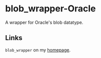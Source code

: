 # blob_wrapper-Oracle

A wrapper for Oracle's blob datatype.

## Links

`blob_wrapper` on my [homepage](http://renenyffenegger.ch/Oracle/Libraries/blob_wrapper/index.html).
